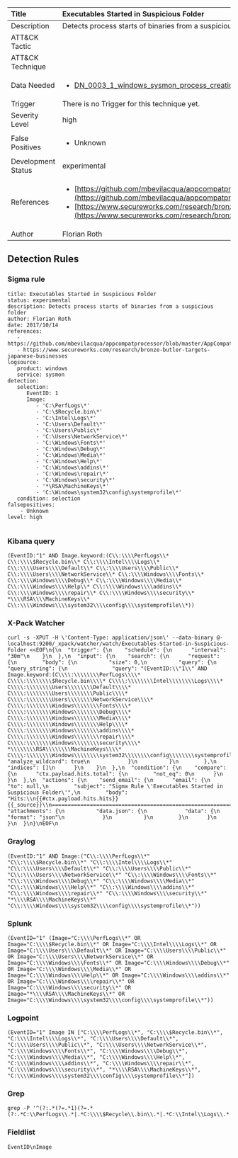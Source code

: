 | Title                | Executables Started in Suspicious Folder                                                                                                                                                 |
|:---------------------|:------------------------------------------------------------------------------------------------------------------------------------------------------------|
| Description          | Detects process starts of binaries from a suspicious folder                                                                                                                                           |
| ATT&amp;CK Tactic    | <ul></ul>  |
| ATT&amp;CK Technique | <ul></ul>                             |
| Data Needed          | <ul><li>[DN_0003_1_windows_sysmon_process_creation](../Data_Needed/DN_0003_1_windows_sysmon_process_creation.md)</li></ul>                                                         |
| Trigger              |  There is no Trigger for this technique yet.  |
| Severity Level       | high                                                                                                                                                 |
| False Positives      | <ul><li>Unknown</li></ul>                                                                  |
| Development Status   | experimental                                                                                                                                                |
| References           | <ul><li>[https://github.com/mbevilacqua/appcompatprocessor/blob/master/AppCompatSearch.txt](https://github.com/mbevilacqua/appcompatprocessor/blob/master/AppCompatSearch.txt)</li><li>[https://www.secureworks.com/research/bronze-butler-targets-japanese-businesses](https://www.secureworks.com/research/bronze-butler-targets-japanese-businesses)</li></ul>                                                          |
| Author               | Florian Roth                                                                                                                                                |


## Detection Rules

### Sigma rule

```
title: Executables Started in Suspicious Folder
status: experimental
description: Detects process starts of binaries from a suspicious folder
author: Florian Roth
date: 2017/10/14
references:
   - https://github.com/mbevilacqua/appcompatprocessor/blob/master/AppCompatSearch.txt
   - https://www.secureworks.com/research/bronze-butler-targets-japanese-businesses
logsource:
   product: windows
   service: sysmon
detection:
   selection:
      EventID: 1
      Image:
         - 'C:\PerfLogs\*'
         - 'C:\$Recycle.bin\*'
         - 'C:\Intel\Logs\*'
         - 'C:\Users\Default\*'
         - 'C:\Users\Public\*'
         - 'C:\Users\NetworkService\*'
         - 'C:\Windows\Fonts\*'
         - 'C:\Windows\Debug\*'
         - 'C:\Windows\Media\*'
         - 'C:\Windows\Help\*'
         - 'C:\Windows\addins\*'
         - 'C:\Windows\repair\*'
         - 'C:\Windows\security\*'
         - '*\RSA\MachineKeys\*'
         - 'C:\Windows\system32\config\systemprofile\*'
   condition: selection
falsepositives:
    - Unknown
level: high


```





### Kibana query

```
(EventID:"1" AND Image.keyword:(C\\:\\\\PerfLogs\\* C\\:\\\\$Recycle.bin\\* C\\:\\\\Intel\\\\Logs\\* C\\:\\\\Users\\\\Default\\* C\\:\\\\Users\\\\Public\\* C\\:\\\\Users\\\\NetworkService\\* C\\:\\\\Windows\\\\Fonts\\* C\\:\\\\Windows\\\\Debug\\* C\\:\\\\Windows\\\\Media\\* C\\:\\\\Windows\\\\Help\\* C\\:\\\\Windows\\\\addins\\* C\\:\\\\Windows\\\\repair\\* C\\:\\\\Windows\\\\security\\* *\\\\RSA\\\\MachineKeys\\* C\\:\\\\Windows\\\\system32\\\\config\\\\systemprofile\\*))
```





### X-Pack Watcher

```
curl -s -XPUT -H \'Content-Type: application/json\' --data-binary @- localhost:9200/_xpack/watcher/watch/Executables-Started-in-Suspicious-Folder <<EOF\n{\n  "trigger": {\n    "schedule": {\n      "interval": "30m"\n    }\n  },\n  "input": {\n    "search": {\n      "request": {\n        "body": {\n          "size": 0,\n          "query": {\n            "query_string": {\n              "query": "(EventID:\\"1\\" AND Image.keyword:(C\\\\:\\\\\\\\PerfLogs\\\\* C\\\\:\\\\\\\\$Recycle.bin\\\\* C\\\\:\\\\\\\\Intel\\\\\\\\Logs\\\\* C\\\\:\\\\\\\\Users\\\\\\\\Default\\\\* C\\\\:\\\\\\\\Users\\\\\\\\Public\\\\* C\\\\:\\\\\\\\Users\\\\\\\\NetworkService\\\\* C\\\\:\\\\\\\\Windows\\\\\\\\Fonts\\\\* C\\\\:\\\\\\\\Windows\\\\\\\\Debug\\\\* C\\\\:\\\\\\\\Windows\\\\\\\\Media\\\\* C\\\\:\\\\\\\\Windows\\\\\\\\Help\\\\* C\\\\:\\\\\\\\Windows\\\\\\\\addins\\\\* C\\\\:\\\\\\\\Windows\\\\\\\\repair\\\\* C\\\\:\\\\\\\\Windows\\\\\\\\security\\\\* *\\\\\\\\RSA\\\\\\\\MachineKeys\\\\* C\\\\:\\\\\\\\Windows\\\\\\\\system32\\\\\\\\config\\\\\\\\systemprofile\\\\*))",\n              "analyze_wildcard": true\n            }\n          }\n        },\n        "indices": []\n      }\n    }\n  },\n  "condition": {\n    "compare": {\n      "ctx.payload.hits.total": {\n        "not_eq": 0\n      }\n    }\n  },\n  "actions": {\n    "send_email": {\n      "email": {\n        "to": null,\n        "subject": "Sigma Rule \'Executables Started in Suspicious Folder\'",\n        "body": "Hits:\\n{{#ctx.payload.hits.hits}}{{_source}}\\n================================================================================\\n{{/ctx.payload.hits.hits}}",\n        "attachments": {\n          "data.json": {\n            "data": {\n              "format": "json"\n            }\n          }\n        }\n      }\n    }\n  }\n}\nEOF\n
```





### Graylog

```
(EventID:"1" AND Image:("C\\:\\\\PerfLogs\\*" "C\\:\\\\$Recycle.bin\\*" "C\\:\\\\Intel\\\\Logs\\*" "C\\:\\\\Users\\\\Default\\*" "C\\:\\\\Users\\\\Public\\*" "C\\:\\\\Users\\\\NetworkService\\*" "C\\:\\\\Windows\\\\Fonts\\*" "C\\:\\\\Windows\\\\Debug\\*" "C\\:\\\\Windows\\\\Media\\*" "C\\:\\\\Windows\\\\Help\\*" "C\\:\\\\Windows\\\\addins\\*" "C\\:\\\\Windows\\\\repair\\*" "C\\:\\\\Windows\\\\security\\*" "*\\\\RSA\\\\MachineKeys\\*" "C\\:\\\\Windows\\\\system32\\\\config\\\\systemprofile\\*"))
```





### Splunk

```
(EventID="1" (Image="C:\\\\PerfLogs\\*" OR Image="C:\\\\$Recycle.bin\\*" OR Image="C:\\\\Intel\\\\Logs\\*" OR Image="C:\\\\Users\\\\Default\\*" OR Image="C:\\\\Users\\\\Public\\*" OR Image="C:\\\\Users\\\\NetworkService\\*" OR Image="C:\\\\Windows\\\\Fonts\\*" OR Image="C:\\\\Windows\\\\Debug\\*" OR Image="C:\\\\Windows\\\\Media\\*" OR Image="C:\\\\Windows\\\\Help\\*" OR Image="C:\\\\Windows\\\\addins\\*" OR Image="C:\\\\Windows\\\\repair\\*" OR Image="C:\\\\Windows\\\\security\\*" OR Image="*\\\\RSA\\\\MachineKeys\\*" OR Image="C:\\\\Windows\\\\system32\\\\config\\\\systemprofile\\*"))
```





### Logpoint

```
(EventID="1" Image IN ["C:\\\\PerfLogs\\*", "C:\\\\$Recycle.bin\\*", "C:\\\\Intel\\\\Logs\\*", "C:\\\\Users\\\\Default\\*", "C:\\\\Users\\\\Public\\*", "C:\\\\Users\\\\NetworkService\\*", "C:\\\\Windows\\\\Fonts\\*", "C:\\\\Windows\\\\Debug\\*", "C:\\\\Windows\\\\Media\\*", "C:\\\\Windows\\\\Help\\*", "C:\\\\Windows\\\\addins\\*", "C:\\\\Windows\\\\repair\\*", "C:\\\\Windows\\\\security\\*", "*\\\\RSA\\\\MachineKeys\\*", "C:\\\\Windows\\\\system32\\\\config\\\\systemprofile\\*"])
```





### Grep

```
grep -P '^(?:.*(?=.*1)(?=.*(?:.*C:\\PerfLogs\\.*|.*C:\\\\$Recycle\\.bin\\.*|.*C:\\Intel\\Logs\\.*|.*C:\\Users\\Default\\.*|.*C:\\Users\\Public\\.*|.*C:\\Users\\NetworkService\\.*|.*C:\\Windows\\Fonts\\.*|.*C:\\Windows\\Debug\\.*|.*C:\\Windows\\Media\\.*|.*C:\\Windows\\Help\\.*|.*C:\\Windows\\addins\\.*|.*C:\\Windows\\repair\\.*|.*C:\\Windows\\security\\.*|.*.*\\RSA\\MachineKeys\\.*|.*C:\\Windows\\system32\\config\\systemprofile\\.*)))'
```





### Fieldlist

```
EventID\nImage
```

